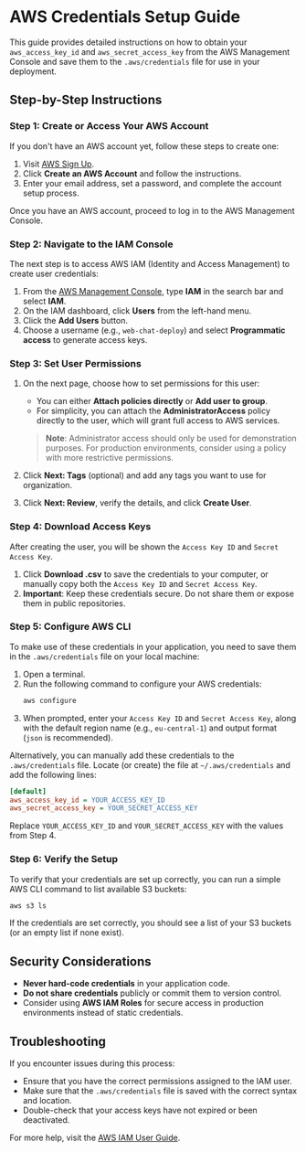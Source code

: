 # AWS Credentials Setup Guide

This guide provides detailed instructions on how to obtain your `aws_access_key_id` and `aws_secret_access_key` from the AWS Management Console and save them to the `.aws/credentials` file for use in your deployment.

## Step-by-Step Instructions

### Step 1: Create or Access Your AWS Account

If you don't have an AWS account yet, follow these steps to create one:
1. Visit [AWS Sign Up](https://aws.amazon.com/).
2. Click **Create an AWS Account** and follow the instructions.
3. Enter your email address, set a password, and complete the account setup process.

Once you have an AWS account, proceed to log in to the AWS Management Console.

### Step 2: Navigate to the IAM Console

The next step is to access AWS IAM (Identity and Access Management) to create user credentials:
1. From the [AWS Management Console](https://aws.amazon.com/console/), type **IAM** in the search bar and select **IAM**.
2. On the IAM dashboard, click **Users** from the left-hand menu.
3. Click the **Add Users** button.
4. Choose a username (e.g., `web-chat-deploy`) and select **Programmatic access** to generate access keys.

### Step 3: Set User Permissions

1. On the next page, choose how to set permissions for this user:
    - You can either **Attach policies directly** or **Add user to group**.
    - For simplicity, you can attach the **AdministratorAccess** policy directly to the user, which will grant full access to AWS services.

   > **Note**: Administrator access should only be used for demonstration purposes. For production environments, consider using a policy with more restrictive permissions.

2. Click **Next: Tags** (optional) and add any tags you want to use for organization.
3. Click **Next: Review**, verify the details, and click **Create User**.

### Step 4: Download Access Keys

After creating the user, you will be shown the `Access Key ID` and `Secret Access Key`.
1. Click **Download .csv** to save the credentials to your computer, or manually copy both the `Access Key ID` and `Secret Access Key`.
2. **Important**: Keep these credentials secure. Do not share them or expose them in public repositories.

### Step 5: Configure AWS CLI

To make use of these credentials in your application, you need to save them in the `.aws/credentials` file on your local machine:
1. Open a terminal.
2. Run the following command to configure your AWS credentials:
   ```sh
   aws configure
   ```
3. When prompted, enter your `Access Key ID` and `Secret Access Key`, along with the default region name (e.g., `eu-central-1`) and output format (`json` is recommended).

Alternatively, you can manually add these credentials to the `.aws/credentials` file. Locate (or create) the file at `~/.aws/credentials` and add the following lines:
```ini
[default]
aws_access_key_id = YOUR_ACCESS_KEY_ID
aws_secret_access_key = YOUR_SECRET_ACCESS_KEY
```
Replace `YOUR_ACCESS_KEY_ID` and `YOUR_SECRET_ACCESS_KEY` with the values from Step 4.

### Step 6: Verify the Setup

To verify that your credentials are set up correctly, you can run a simple AWS CLI command to list available S3 buckets:
```sh
aws s3 ls
```
If the credentials are set correctly, you should see a list of your S3 buckets (or an empty list if none exist).

## Security Considerations
- **Never hard-code credentials** in your application code.
- **Do not share credentials** publicly or commit them to version control.
- Consider using **AWS IAM Roles** for secure access in production environments instead of static credentials.

## Troubleshooting
If you encounter issues during this process:
- Ensure that you have the correct permissions assigned to the IAM user.
- Make sure that the `.aws/credentials` file is saved with the correct syntax and location.
- Double-check that your access keys have not expired or been deactivated.

For more help, visit the [AWS IAM User Guide](https://docs.aws.amazon.com/IAM/latest/UserGuide/id_users.html).

